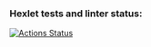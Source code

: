 ### Hexlet tests and linter status:
[![Actions Status](https://github.com/Noir2h/python-project-49/actions/workflows/hexlet-check.yml/badge.svg)](https://github.com/Noir2h/python-project-49/actions)